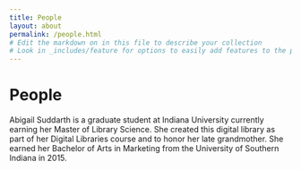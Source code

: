 ```yaml
---
title: People
layout: about
permalink: /people.html
# Edit the markdown on in this file to describe your collection
# Look in _includes/feature for options to easily add features to the page
---
```

# People
Abigail Suddarth is a graduate student at Indiana University currently earning her Master of Library Science. She created this digital library as part of her Digital Libraries course and to honor her late grandmother.  She earned her Bachelor of Arts in Marketing from the University of Southern Indiana in 2015.
